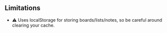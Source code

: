 ## Limitations

* :warning: Uses localStorage for storing boards/lists/notes, so be careful around clearing your cache.
